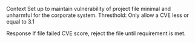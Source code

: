 Context
    Set up to maintain vulnerability of project file minimal and unharmful for the corporate system.
Thresthold:
    Only allow a CVE less or equal to 3.1

Response
    If file failed CVE score, reject the file until requirement is met.
